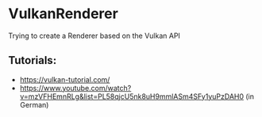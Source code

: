 # VulkanRenderer
Trying to create a Renderer based on the Vulkan API

## Tutorials:
- https://vulkan-tutorial.com/
- https://www.youtube.com/watch?v=mzVFHEmnRLg&list=PL58qjcU5nk8uH9mmlASm4SFy1yuPzDAH0  (in German)
